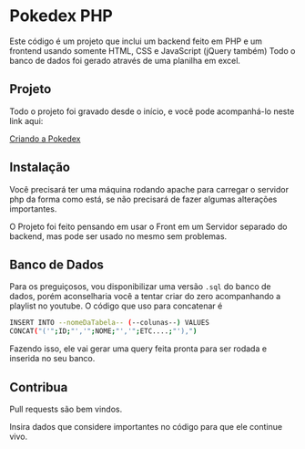 # Pokedex PHP

Este código é um projeto que inclui um backend feito em PHP e um frontend usando somente HTML, CSS e JavaScript (jQuery também)
Todo o banco de dados foi gerado através de uma planilha em excel.

## Projeto
Todo o projeto foi gravado desde o início, e você pode acompanhá-lo neste link aqui:

[Criando a Pokedex](https://www.youtube.com/playlist?list=PLIUcOrGGQI6Q7iXUBgHWilAXeHdMkZRFS)

## Instalação

Você precisará ter uma máquina rodando apache para carregar o servidor php da forma como está, se não precisará de fazer algumas alterações importantes.

O Projeto foi feito pensando em usar o Front em um Servidor separado do backend, mas pode ser usado no mesmo sem problemas.

## Banco de Dados
Para os preguiçosos, vou disponibilizar uma versão `.sql` do banco de dados, porém aconselharia você a tentar criar do zero acompanhando a playlist no youtube. O código que uso para concatenar é
```bash
INSERT INTO --nomeDaTabela-- (--colunas--) VALUES 
CONCAT("('";ID;"','";NOME;"','";ETC....;"'),")
```
Fazendo isso, ele vai gerar uma query feita pronta para ser rodada e inserida no seu banco.


## Contribua
Pull requests são bem vindos.

Insira dados que considere importantes no código para que ele continue vivo.
